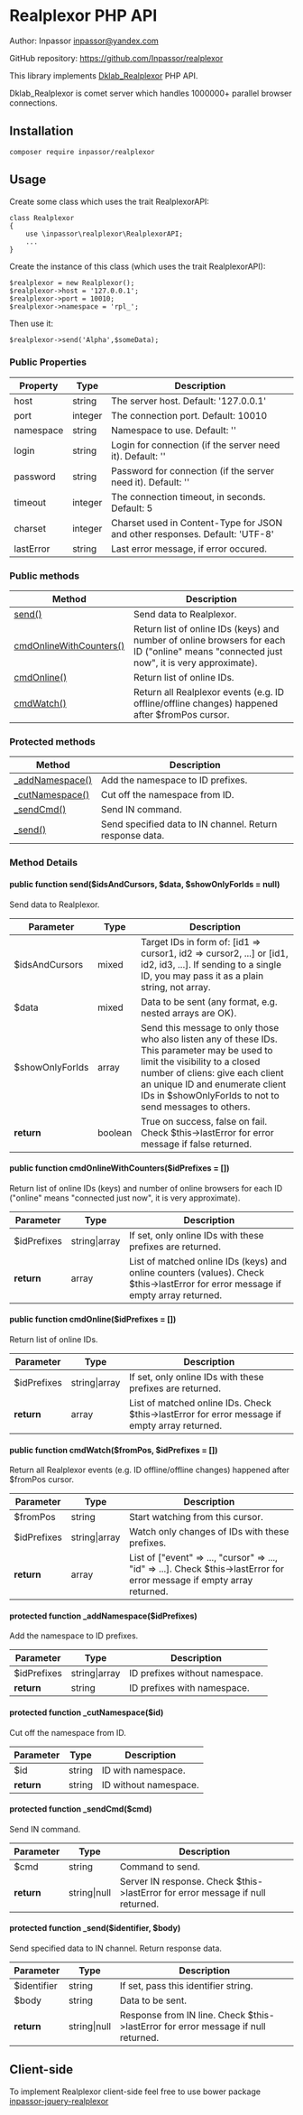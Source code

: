 Realplexor PHP API
==================

Author: Inpassor <inpassor@yandex.com>

GitHub repository: https://github.com/Inpassor/realplexor

This library implements
[Dklab_Realplexor](https://github.com/DmitryKoterov/dklab_realplexor)
PHP API.

Dklab_Realplexor is comet server which handles 1000000+ parallel
browser connections.

## Installation

```
composer require inpassor/realplexor
```

## Usage

Create some class which uses the trait RealplexorAPI:
```
class Realplexor
{
    use \inpassor\realplexor\RealplexorAPI;
    ...
}
```

Create the instance of this class (which uses the trait RealplexorAPI):
```
$realplexor = new Realplexor();
$realplexor->host = '127.0.0.1';
$realplexor->port = 10010;
$realplexor->namespace = 'rpl_';
```

Then use it:
```
$realplexor->send('Alpha',$someData);
```

### Public Properties

Property | Type |Description
--- | --- | ---
host | string | The server host. Default: '127.0.0.1'
port | integer | The connection port. Default: 10010
namespace | string | Namespace to use. Default: ''
login | string | Login for connection (if the server need it). Default: ''
password | string | Password for connection (if the server need it). Default: ''
timeout | integer | The connection timeout, in seconds. Default: 5
charset | integer | Charset used in Content-Type for JSON and other responses. Default: 'UTF-8'
lastError | string | Last error message, if error occured.

### Public methods

Method | Description
--- | ---
[send()](#public-function-sendidsandcursors-data-showonlyforids--null) | Send data to Realplexor.
[cmdOnlineWithCounters()](#public-function-cmdonlinewithcountersidprefixes) | Return list of online IDs (keys) and number of online browsers for each ID ("online" means "connected just now", it is very approximate).
[cmdOnline()](#public-function-cmdonlineidprefixes) | Return list of online IDs.
[cmdWatch()](#public-function-cmdwatchfrompos-idprefixes) | Return all Realplexor events (e.g. ID offline/offline changes) happened after $fromPos cursor.

### Protected methods

Method | Description
--- | ---
[_addNamespace()](#protected-function-_addnamespaceidprefixes) | Add the namespace to ID prefixes.
[_cutNamespace()](#protected-function-_cutnamespaceid) | Cut off the namespace from ID. 
[_sendCmd()](#protected-function-_sendcmdcmd) | Send IN command.
[_send()](#protected-function-_sendidentifier-body) | Send specified data to IN channel. Return response data.

### Method Details

#### public function send($idsAndCursors, $data, $showOnlyForIds = null)

Send data to Realplexor.

Parameter | Type |Description
--- | --- | ---
$idsAndCursors | mixed | Target IDs in form of: [id1 => cursor1, id2 => cursor2, ...] or [id1, id2, id3, ...]. If sending to a single ID, you may pass it as a plain string, not array.
$data | mixed | Data to be sent (any format, e.g. nested arrays are OK).
$showOnlyForIds | array | Send this message to only those who also listen any of these IDs. This parameter may be used to limit the visibility to a closed number of cliens: give each client an unique ID and enumerate client IDs in $showOnlyForIds to not to send messages to others.
**return** | boolean | True on success, false on fail. Check $this->lastError for error message if false returned.

#### public function cmdOnlineWithCounters($idPrefixes = [])

Return list of online IDs (keys) and number of online browsers for each ID ("online" means "connected just now", it is very approximate).

Parameter | Type |Description
--- | --- | ---
$idPrefixes | string\|array | If set, only online IDs with these prefixes are returned.
**return** | array | List of matched online IDs (keys) and online counters (values). Check $this->lastError for error message if empty array returned.

#### public function cmdOnline($idPrefixes = [])

Return list of online IDs.

Parameter | Type |Description
--- | --- | ---
$idPrefixes | string\|array | If set, only online IDs with these prefixes are returned.
**return** | array | List of matched online IDs. Check $this->lastError for error message if empty array returned.

#### public function cmdWatch($fromPos, $idPrefixes = [])

Return all Realplexor events (e.g. ID offline/offline changes) happened after $fromPos cursor.

Parameter | Type |Description
--- | --- | ---
$fromPos | string | Start watching from this cursor.
$idPrefixes | string\|array | Watch only changes of IDs with these prefixes.
**return** | array | List of ["event" => ..., "cursor" => ..., "id" => ...]. Check $this->lastError for error message if empty array returned.

#### protected function _addNamespace($idPrefixes)

Add the namespace to ID prefixes.

Parameter | Type |Description
--- | --- | ---
$idPrefixes | string\|array | ID prefixes without namespace.
**return** | string | ID prefixes with namespace.

#### protected function _cutNamespace($id)

Cut off the namespace from ID.

Parameter | Type |Description
--- | --- | ---
$id | string | ID with namespace.
**return** | string | ID without namespace.

#### protected function _sendCmd($cmd)

Send IN command.

Parameter | Type |Description
--- | --- | ---
$cmd | string | Command to send.
**return** | string\|null | Server IN response. Check $this->lastError for error message if null returned.

#### protected function _send($identifier, $body)

Send specified data to IN channel. Return response data.

Parameter | Type |Description
--- | --- | ---
$identifier | string | If set, pass this identifier string.
$body | string | Data to be sent.
**return** | string\|null | Response from IN line. Check $this->lastError for error message if null returned.

## Client-side

To implement Realplexor client-side feel free to use bower package
[inpassor-jquery-realplexor](https://github.com/Inpassor/jquery-realplexor)
